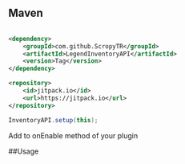 ## Maven


```pom.xml

<dependency>
    <groupId>com.github.ScropyTR</groupId>
    <artifactId>LegendInventoryAPI</artifactId>
    <version>Tag</version>
</dependency>

<repository>
    <id>jitpack.io</id>
    <url>https://jitpack.io</url>
</repository>
```


```java
InventoryAPI.setup(this);
```
Add to onEnable method of your plugin

##Usage
